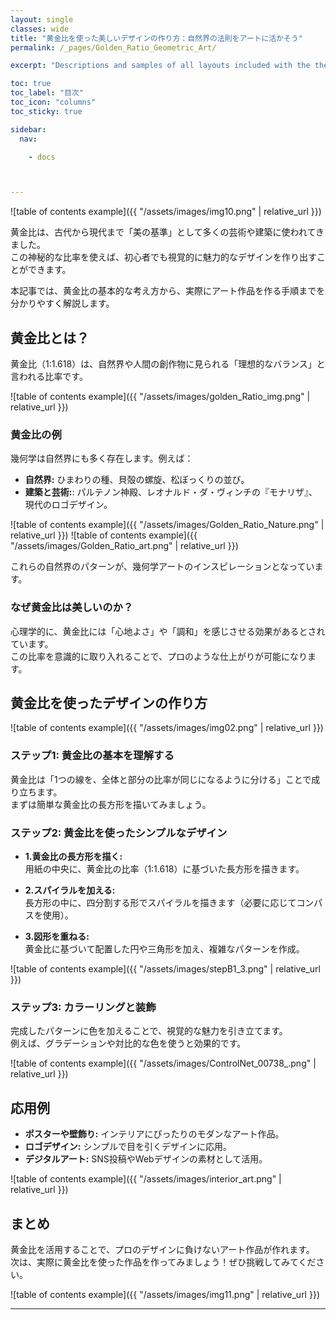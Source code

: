 ```yaml
---
layout: single
classes: wide
title: "黄金比を使った美しいデザインの作り方：自然界の法則をアートに活かそう"
permalink: /_pages/Golden_Ratio_Geometric_Art/

excerpt: "Descriptions and samples of all layouts included with the theme and how to best use them."

toc: true
toc_label: "目次"
toc_icon: "columns"
toc_sticky: true

sidebar:
  nav:

    - docs



---
```


![table of contents example]({{ "/assets/images/img10.png" | relative_url }})

黄金比は、古代から現代まで「美の基準」として多くの芸術や建築に使われてきました。  
この神秘的な比率を使えば、初心者でも視覚的に魅力的なデザインを作り出すことができます。  

本記事では、黄金比の基本的な考え方から、実際にアート作品を作る手順までを分かりやすく解説します。

## 黄金比とは？

黄金比（1:1.618）は、自然界や人間の創作物に見られる「理想的なバランス」と言われる比率です。

![table of contents example]({{ "/assets/images/golden_Ratio_img.png" | relative_url }})

### 黄金比の例
幾何学は自然界にも多く存在します。例えば：

* **自然界:** ひまわりの種、貝殻の螺旋、松ぼっくりの並び。
* **建築と芸術:**: パルテノン神殿、レオナルド・ダ・ヴィンチの『モナリザ』、現代のロゴデザイン。

![table of contents example]({{ "/assets/images/Golden_Ratio_Nature.png" | relative_url }})
![table of contents example]({{ "/assets/images/Golden_Ratio_art.png" | relative_url }})


これらの自然界のパターンが、幾何学アートのインスピレーションとなっています。

### なぜ黄金比は美しいのか？
心理学的に、黄金比には「心地よさ」や「調和」を感じさせる効果があるとされています。  
この比率を意識的に取り入れることで、プロのような仕上がりが可能になります。

## 黄金比を使ったデザインの作り方
![table of contents example]({{ "/assets/images/img02.png" | relative_url }})

### ステップ1: 黄金比の基本を理解する 
黄金比は「1つの線を、全体と部分の比率が同じになるように分ける」ことで成り立ちます。  
まずは簡単な黄金比の長方形を描いてみましょう。

### ステップ2: 黄金比を使ったシンプルなデザイン

* **1.黄金比の長方形を描く:**  
用紙の中央に、黄金比の比率（1:1.618）に基づいた長方形を描きます。

* **2.スパイラルを加える:**  
長方形の中に、四分割する形でスパイラルを描きます（必要に応じてコンパスを使用）。

* **3.図形を重ねる:**  
黄金比に基づいて配置した円や三角形を加え、複雑なパターンを作成。

![table of contents example]({{ "/assets/images/stepB1_3.png" | relative_url }})

### ステップ3: カラーリングと装飾

完成したパターンに色を加えることで、視覚的な魅力を引き立てます。  
例えば、グラデーションや対比的な色を使うと効果的です。

![table of contents example]({{ "/assets/images/ControlNet_00738_.png" | relative_url }})


## 応用例

* **ポスターや壁飾り:** インテリアにぴったりのモダンなアート作品。
* **ロゴデザイン:** シンプルで目を引くデザインに応用。
* **デジタルアート:** SNS投稿やWebデザインの素材として活用。


![table of contents example]({{ "/assets/images/interior_art.png" | relative_url }})


## まとめ

黄金比を活用することで、プロのデザインに負けないアート作品が作れます。  
次は、実際に黄金比を使った作品を作ってみましょう！ぜひ挑戦してみてください。

![table of contents example]({{ "/assets/images/img11.png" | relative_url }})


---
